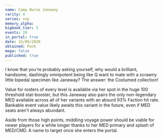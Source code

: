 ```yaml
---
name: Camp Nurse Janeway
rarity: 4
series: voy
memory_alpha:
bigbook_tier: 5
events: 20
in_portal: true
date: 15/09/2020
obtained: Pack
mega: false
published: true
---
```


I know that you're probably asking yourself, why would a brilliant, handsome, dashingly omnipotent being like Q want to mate with a scrawny little bipedal specimen like Janeway? The answer: the Costumed collection!

Value for rosters of every level is available via her spot in the huge 100 threshold stat-booster, but this Janeway also pairs the only non-legendary MED available across all of her variants with an absurd 93% Faction hit rate. Bankable event value likely awaits this variant in the future, even if MED seats aren't always abundant.

Aside from those high points, middling voyage power should be viable for newer players for a while longer thanks to her MED primary and splash of MED/CMD. A name to target once she enters the portal.
